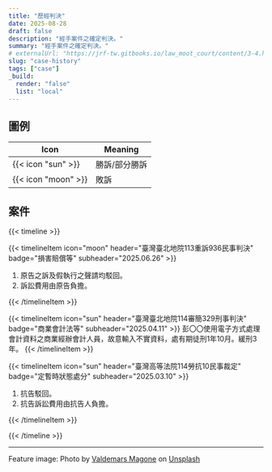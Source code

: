 ```yaml
---
title: "歷經判決"
date: 2025-08-28
draft: false
description: "經手案件之確定判決。"
summary: "經手案件之確定判決。"
# externalUrl: "https://jrf-tw.gitbooks.io/law_moot_court/content/3-4.html"
slug: "case-history"
tags: ["case"]
_build:
  render: "false"
  list: "local"
---
```


## 圖例

| Icon | Meaning |
| --- | --- |
| {{< icon "sun" >}} | 勝訴/部分勝訴 |
| {{< icon "moon" >}} | 敗訴 |

## 案件

{{< timeline >}}

{{< timelineItem icon="moon" header="臺灣臺北地院113重訴936民事判決" badge="損害賠償等" subheader="2025.06.26" >}}
<ol>
  <li>原告之訴及假執行之聲請均駁回。</li>
  <li>訴訟費用由原告負擔。</li>
</ol>
{{< /timelineItem >}}

{{< timelineItem icon="sun" header="臺灣臺北地院114審簡329刑事判決" badge="商業會計法等" subheader="2025.04.11" >}}
彭〇〇使用電子方式處理會計資料之商業經辦會計人員，故意輸入不實資料，處有期徒刑1年10月。緩刑3年。
{{< /timelineItem >}}

{{< timelineItem icon="sun" header="臺灣高等法院114勞抗10民事裁定" badge="定暫時狀態處分" subheader="2025.03.10" >}}
<ol>
  <li>抗告駁回。</li>
  <li>抗告訴訟費用由抗告人負擔。</li>
</ol>
{{< /timelineItem >}}

{{< /timeline >}}

---      

Feature image: Photo by [Valdemars Magone](https://unsplash.com/@vmgn021) on [Unsplash](https://unsplash.com/photos/a-building-that-has-a-bunch-of-books-on-it-B8X8o1JcHkg)

